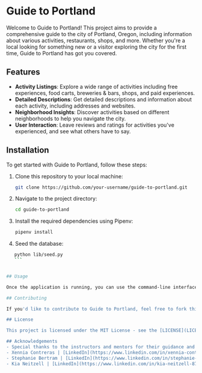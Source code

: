 # Guide to Portland

Welcome to Guide to Portland! This project aims to provide a comprehensive guide to the city of Portland, Oregon, including information about various activities, restaurants, shops, and more. Whether you're a local looking for something new or a visitor exploring the city for the first time, Guide to Portland has got you covered.

## Features

- **Activity Listings**: Explore a wide range of activities including free experiences, food carts, breweries & bars, shops, and paid experiences.
- **Detailed Descriptions**: Get detailed descriptions and information about each activity, including addresses and websites.
- **Neighborhood Insights**: Discover activities based on different neighborhoods to help you navigate the city.
- **User Interaction**: Leave reviews and ratings for activities you've experienced, and see what others have to say.

## Installation

To get started with Guide to Portland, follow these steps:

1. Clone this repository to your local machine:

    ```bash
    git clone https://github.com/your-username/guide-to-portland.git
    ```

2. Navigate to the project directory:

    ```bash
    cd guide-to-portland
    ```

3. Install the required dependencies using Pipenv:

    ```bash
    pipenv install
    ```

4. Seed the database:

 ```bash
    python lib/seed.py
    ```


## Usage

Once the application is running, you can use the command-line interface (CLI) to navigate through the different activities, explore neighborhoods, leave reviews, and more. Follow the on-screen prompts to interact with the application.

## Contributing

If you'd like to contribute to Guide to Portland, feel free to fork this repository, make your changes, and submit a pull request. We welcome contributions from the community to improve and expand the functionality of the application.

## License

This project is licensed under the MIT License - see the [LICENSE](LICENSE) file for details.

## Acknowledgements
- Special thanks to the instructors and mentors for their guidance and support, and to the dedicated developers who worked to make this project possible 
- Xennia Contreras | [LinkedIn](https://www.linkedin.com/in/xennia-contreras/) | [GitHub](https://github.com/Xenbydesign)
- Stephanie Bertram | [LinkedIn](https://www.linkedin.com/in/stephanie-bertram/) | [GitHub](https://github.com/stephbertram)
- Kia Neitzell | [LinkedIn](https://www.linkedin.com/in/kia-neitzell-870559162/) | [GitHub](https://github.com/kia659)